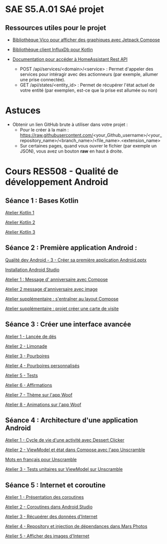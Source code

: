 # SAE S5.A.01 SAé projet

## Ressources utiles pour le projet
* [Bibliothèque Vico pour afficher des graphiques avec Jetpack Compose](https://patrykandpatrick.com/vico/wiki/)

* [Bibliothèque client InfluxDb pour Kotlin](https://github.com/influxdata/influxdb-client-java/tree/master/client-kotlin)

* [Documentation pour accéder à HomeAssistant Rest API](https://developers.home-assistant.io/docs/api/rest/)
  * POST /api/services/\<domain\>/\<service\> : Permet d'appeler des services pour intéragir avec des actionneurs (par exemple, allumer une prise connectée). 
  * GET /api/states/\<entity_id\> : Permet de récupérer l'état actuel de votre entité (par exemplen, est-ce que la prise est allumée ou non)

# Astuces

* Obtenir un lien GitHub brute à utiliser dans votre projet :
  * Pour le créer à la main : https://raw.githubusercontent.com/<your_Github_username>/<your_repository_name>/<branch_name>/<file_name>.<extension_name>
   * Sur certaines pages, quand vous ouvrer le fichier (par exemple un JSON), vous avez un bouton **raw** en haut à droite.


# Cours RES508 - Qualité de développement Android

## Séance 1 : Bases Kotlin

[Atelier Kotlin 1](https://developer.android.com/codelabs/basic-android-kotlin-compose-first-program?hl=fr)

[Atelier Kotlin 2](https://developer.android.com/codelabs/basic-android-kotlin-compose-collections?hl=fr)

[Atelier Kotlin 3](https://developer.android.com/codelabs/basic-android-kotlin-compose-higher-order-functions?hl=fr)

## Séance 2 : Première application Android :

[Qualité dev Android - 3 - Créer sa première application Android.pptx](https://github.com/Josstoh/res508-qualite-dev-android/files/13635458/Qualite.dev.Android.-.3.-.Creer.sa.premiere.application.Android.pptx)

[Installation Android Studio](https://developer.android.com/codelabs/basic-android-kotlin-compose-first-app?hl=fr#0)

[Atelier 1 : Message d' anniversaire avec Compose](https://developer.android.com/codelabs/basic-android-kotlin-compose-text-composables?hl=fr )

[Atelier 2 message d'anniversaire avec image](https://developer.android.com/codelabs/basic-android-kotlin-compose-add-images?hl=fr#0 )

[Atelier supplémentaire : s'entraîner au layout Compose](https://developer.android.com/codelabs/basic-android-kotlin-compose-composables-practice-problems?hl=fr)

[Atelier supplémentaire : projet créer une carte de visite](https://developer.android.com/codelabs/basic-android-kotlin-compose-business-card?hl=fr) 

## Séance 3 : Créer une interface avancée

[Atelier 1 - Lancée de dés](https://developer.android.com/codelabs/basic-android-kotlin-compose-build-a-dice-roller-app?hl=fr )

[Atelier 2 - Limonade](https://developer.android.com/codelabs/basic-android-kotlin-compose-button-click-practice-problem?hl=fr)

[Atelier 3 - Pourboires](https://developer.android.com/codelabs/basic-android-kotlin-compose-using-state?hl=fr#0)

[Atelier 4 - Pourboires personnalisés](https://developer.android.com/codelabs/basic-android-kotlin-compose-calculate-tip?hl=fr#0)

[Atelier 5 - Tests](https://developer.android.com/codelabs/basic-android-kotlin-compose-write-automated-tests?hl=fr#0)

[Atelier 6 - Affirmations](https://developer.android.com/codelabs/basic-android-kotlin-compose-training-add-scrollable-list?hl=fr#0)

[Atelier 7 - Thème sur l'app Woof](https://developer.android.com/codelabs/basic-android-kotlin-compose-material-theming?hl=fr#0)

[Atelier 8 - Animations sur l'app Woof](https://developer.android.com/codelabs/basic-android-kotlin-compose-woof-animation?hl=fr)

## Séance 4 : Architecture d'une application Android

[Atelier 1 - Cycle de vie d'une activité avec Dessert Clicker](https://developer.android.com/codelabs/basic-android-kotlin-compose-activity-lifecycle?hl=fr#0)

[Atelier 2 - ViewModel et état dans Compose avec l'app Unscramble](https://developer.android.com/codelabs/basic-android-kotlin-compose-viewmodel-and-state?hl=fr)

[Mots en français pour Unscramble](https://gist.github.com/Josstoh/e01d893314aec90d8ae1715f33f0e351)

[Atelier 3 - Tests unitaires sur ViewModel sur Unscramble](https://developer.android.com/codelabs/basic-android-kotlin-compose-test-viewmodel?hl=fr)

## Séance 5 : Internet et coroutine

[Atelier 1 - Présentation des coroutines](https://developer.android.com/codelabs/basic-android-kotlin-compose-coroutines-kotlin-playground?hl=fr)

[Atelier 2 - Coroutines dans Android Studio](https://developer.android.com/codelabs/basic-android-kotlin-compose-coroutines-android-studio?hl=fr)

[Atelier 3 - Récupérer des données d'Internet](https://developer.android.com/codelabs/basic-android-kotlin-compose-getting-data-internet?hl=fr)

[Atelier 4 - Repository et injection de dépendances dans Mars Photos](https://developer.android.com/codelabs/basic-android-kotlin-compose-add-repository?hl=fr)

[Atelier 5 - Afficher des images d'Internet](https://developer.android.com/codelabs/basic-android-kotlin-compose-load-images?hl=fr)

